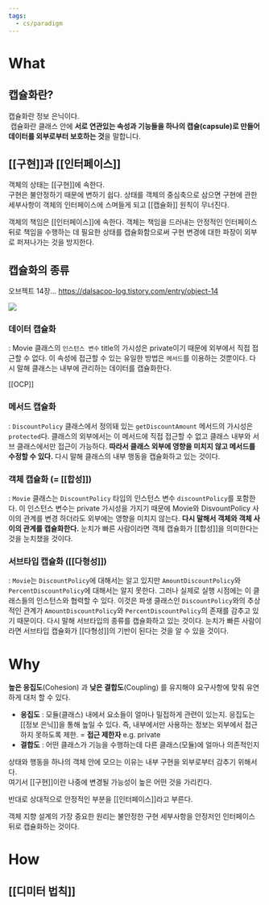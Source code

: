 ```yaml
---
tags:
  - cs/paradigm
---
```


# What
## 캡슐화란?

캡슐화란 정보 은닉이다.  
 캡슐화란 클래스 안에 **서로 연관있는 속성과 기능들을 하나의 캡슐(capsule)로 만들어 데이터를 외부로부터 보호하는 것**을 말합니다.

## [[구현]]과 [[인터페이스]]

객체의 상태는 [[구현]]에 속한다.  
구현은 불안정하기 때문에 변하기 쉽다. 
상태를 객체의 중심축으로 삼으면 구현에 관한 세부사항이 객체의 인터페이스에 스며들게 되고 [[캡슐화]] 원칙이 무너진다.

객체의 책임은 [[인터페이스]]에 속한다. 
객체는 책임을 드러내는 안정적인 인터페이스 뒤로 책임을 수행하는 데 필요한 상태를 캡슐화함으로써 구현 변경에 대한 파장이 외부로 퍼져나가는 것을 방지한다. 


## 캡슐화의 종류

오브젝트 14장...
https://dalsacoo-log.tistory.com/entry/object-14

![](https://blog.kakaocdn.net/dn/bgKSCV/btq9tHSUFp9/UK0Mifv9fcEwwesO8TKRyk/img.png)


### 데이터 캡슐화

 : Movie 클래스의 `인스턴스 변수` title의 가시성은 private이기 때문에 외부에서 직접 접근할 수 없다. 이 속성에 접근할 수 있는 유일한 방법은 `메서드`를 이용하는 것뿐이다. 다시 말해 클래스는 내부에 관리하는 데이터를 캡슐화한다.  

[[OCP]]

### 메서드 캡슐화

: `DiscountPolicy` 클래스에서 정의돼 있는 `getDiscountAmount` 메서드의 가시성은 `protected`다. 클래스의 외부에서는 이 메서드에 직접 접근할 수 없고 클래스 내부와 서브 클래스에서만 접근이 가능하다. **따라서 클래스 외부에 영향을 미치지 않고 메서드를 수정할 수 있다.** 다시 말해 클래스의 내부 행동을 캡슐화하고 있는 것이다.


### 객체 캡슐화 (= [[합성]])

: `Movie` 클래스는 `DiscountPolicy` 타입의 인스턴스 변수 `discountPolicy`를 포함한다. 이 인스턴스 변수는 private 가시성을 가지기 때문에 Movie와 DisvountPolicy 사이의 관계를 변경 하더라도 외부에는 영향을 미치지 않는다. **다시 말해서 객체와 객체 사이의 관계를 캡슐화한다.** 눈치가 빠른 사람이라면 객체 캡슐화가 [[합성]]을 의미한다는 것을 눈치챘을 것이다.


### 서브타입 캡슐화 ([[다형성]])

: `Movie`는 `DiscountPolicy`에 대해서는 알고 있지만 `AmountDiscountPolicy`와 `PercentDiscountPolicy`에 대해서는 알지 못한다. 그러나 실제로 실행 시점에는 이 클래스들의 인스턴스와 협력할 수 있다. 이것은 파생 클래스인 `DiscountPolicy`와의 추상적인 관계가 `AmountDiscountPolicy`와 `PercentDiscountPolicy`의 존재를 감추고 있기 때문이다. 다시 말해 서브타입의 종류를 캡슐화하고 있는 것이다. 눈치가 빠른 사람이라면 서브타입 캡슐화가 [[다형성]]의 기반이 된다는 것을 알 수 있을 것이다.



# Why

**높은 응집도**(Cohesion) 과 **낮은 결합도**(Coupling) 를 유지해야 요구사항에 맞춰 유연하게 대처 할 수 있다.
      
- **응집도** : 모듈(클래스) 내에서 요소들이 얼마나 밀접하게 관련이 있는지. 
	  응집도는 [[정보 은닉]]을 통해 높일 수 있다. 즉, 내부에서만 사용하는 정보는 외부에서 접근하지 못하도록 제한. = **접근 제한자** e.g. private
- **결합도** : 어떤 클래스가 기능을 수행하는데 다른 클래스(모듈)에 얼마나 의존적인지


상태와 행동을 하나의 객체 안에 모으는 이유는 내부 구현을 외부로부터 감추기 위해서다.  
여기서 [[구현]]이란 나중에 변경될 가능성이 높은 어떤 것을 가리킨다.

반대로 상대적으로 안정적인 부분을 [[인터페이스]]라고 부른다.

객체 지향 설계의 가장 중요한 원리는 불안정한 구현 세부사항을 안정저인 인터페이스 뒤로 캡슐화하는 것이다.


# How

## [[디미터 법칙]]

               